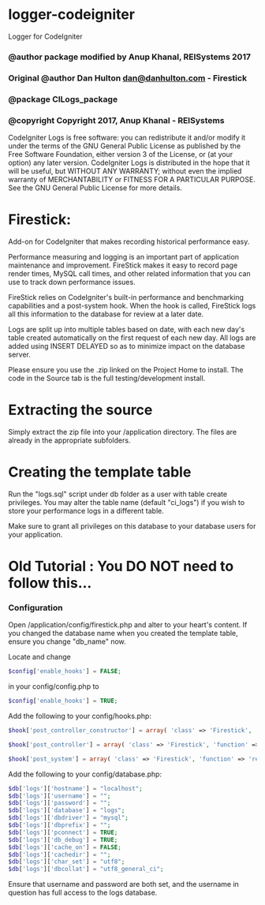 # logger-codeigniter
Logger for CodeIgniter

### @author package modified by Anup Khanal, REISystems 2017
### Original @author Dan Hulton <dan@danhulton.com> - Firestick
### @package CILogs_package
### @copyright Copyright 2017, Anup Khanal - REISystems

CodeIgniter Logs is free software: you can redistribute it and/or modify it under the terms of the GNU General Public License as published by the Free Software Foundation, either version 3 of the License, or (at your option) any later version. CodeIgniter Logs is distributed in the hope that it will be useful, but WITHOUT ANY WARRANTY; without even the implied warranty of MERCHANTABILITY or FITNESS FOR A PARTICULAR PURPOSE.  See the GNU General Public License for more details.

# Firestick:

Add-on for CodeIgniter that makes recording historical performance easy.

Performance measuring and logging is an important part of application maintenance and improvement. FireStick makes it easy to record page render times, MySQL call times, and other related information that you can use to track down performance issues.

FireStick relies on CodeIgniter's built-in performance and benchmarking capabilities and a post-system hook. When the hook is called, FireStick logs all this information to the database for review at a later date.

Logs are split up into multiple tables based on date, with each new day's table created automatically on the first request of each new day. All logs are added using INSERT DELAYED so as to minimize impact on the database server.

Please ensure you use the .zip linked on the Project Home to install. The code in the Source tab is the full testing/development install.

# Extracting the source

Simply extract the zip file into your /application directory. The files are already in the appropriate subfolders.

# Creating the template table

Run the "logs.sql" script under db folder as a user with table create privileges. You may alter the table name (default "ci_logs") if you wish to store your performance logs in a different table.

Make sure to grant all privileges on this database to your database users for your application.

# Old Tutorial : You DO NOT need to follow this...

### Configuration

Open /application/config/firestick.php and alter to your heart's content. If you changed the database name when you created the template table, ensure you change "db_name" now.

Locate and change 
```php
$config['enable_hooks'] = FALSE; 
```
in your config/config.php to 
```php
$config['enable_hooks'] = TRUE;
```

Add the following to your config/hooks.php: 
```php
$hook['post_controller_constructor'] = array( 'class' => 'Firestick', 'function' => 'pre_application', 'filename' => 'Firestick.php', 'filepath' => 'libraries' );

$hook['post_controller'] = array( 'class' => 'Firestick', 'function' => 'post_application', 'filename' => 'Firestick.php', 'filepath' => 'libraries' );

$hook['post_system'] = array( 'class' => 'Firestick', 'function' => 'resolve_profiling', 'filename' => 'Firestick.php', 'filepath' => 'libraries' ); 
```

Add the following to your config/database.php: 

```php
$db['logs']['hostname'] = "localhost"; 
$db['logs']['username'] = ""; 
$db['logs']['password'] = ""; 
$db['logs']['database'] = "logs"; 
$db['logs']['dbdriver'] = "mysql"; 
$db['logs']['dbprefix'] = ""; 
$db['logs']['pconnect'] = TRUE; 
$db['logs']['db_debug'] = TRUE; 
$db['logs']['cache_on'] = FALSE; 
$db['logs']['cachedir'] = ""; 
$db['logs']['char_set'] = "utf8"; 
$db['logs']['dbcollat'] = "utf8_general_ci"; 
```

Ensure that username and password are both set, and the username in question has full access to the logs database.

